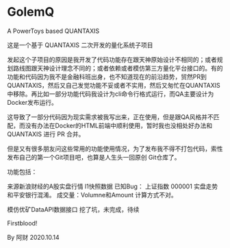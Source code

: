 # GolemQ
A PowerToys based QUANTAXIS

这是一个基于 QUANTAXIS 二次开发的量化系统子项目

发起这个子项目的原因是我开发了代码功能存在跟天神原始设计不相同的；或者规划路线图跟天神设计理念不同的；或者依赖或者模仿第三方量化平台接口的。有的功能和代码因为我不是金融科班出身，也不知道现在的前沿趋势，贸然PR到QUANTAXIS，然后又自己发觉功能不妥或者不实用，然后又匆忙在QUANTAXIS中移除。再比如一部分功能代码我设计为cli命令行格式运行，而QA主要设计为Docker发布运行。

这导致了一部分代码因为现实需求被我写出来，正在使用，但是跟QA风格并不匹配，而没有办法在Docker的HTML前端中顺利使用，暂时我也没相处好办法和QUANTAXIS 进行 PR 合并。

但是又有很多朋友问这些常用的功能使用情况，为了发布我不得不打包代码，索性发布自己的第一个Git项目吧，也算是人生头一回原创 Git仓库了。

功能包括：

来源新浪财经的A股实盘行情 l1快照数据
已知Bug：
上证指数 000001 实盘走势和平安银行混淆。
成交量：Volumne和Amount 计算方式不对。

模仿优矿DataAPI数据接口
挖了坑，未完成，待续

Firstblood!

By 阿财 
2020.10.14
